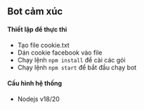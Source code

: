 ## Bot cảm xúc

#### Thiết lập để thực thi
- Tạo file cookie.txt
- Dán cookie facebook vào file
- Chạy lệnh `npm install` để cài các gói
- Chạy lệnh `npm start` để bắt đầu chạy bot

#### Cấu hình hệ thống
- Nodejs v18/20